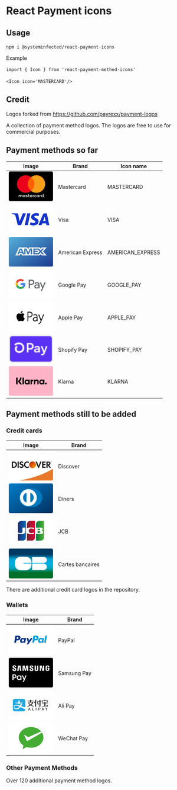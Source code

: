# React Payment icons

## Usage

```
npm i @systeminfected/react-payment-icons
```

Example

```
import { Icon } from 'react-payment-method-icons'

<Icon icon='MASTERCARD'/>
```

## Credit

Logos forked from https://github.com/payrexx/payment-logos

A collection of payment method logos. The logos are free to use for commercial purposes.

## Payment methods so far

| Image                                                                  | Brand            | Icon name        |
| ---------------------------------------------------------------------- | ---------------- | ---------------- |
| <img src="assets/card-icons/card_mastercard.svg" width="120px"/>       | Mastercard       | MASTERCARD       |
| <img src="assets/card-icons/card_visa.svg" width="120px"/>             | Visa             | VISA             |
| <img src="assets/card-icons/card_american-express.svg" width="120px"/> | American Express | AMERICAN_EXPRESS |
| <img src="assets/card-icons/card_google-pay.svg" width="120px"/>       | Google Pay       | GOOGLE_PAY       |
| <img src="assets/card-icons/card_apple-pay.svg" width="120px"/>        | Apple Pay        | APPLE_PAY        |
| <img src="assets/card-icons/card_shopify_pay.svg" width="120px"/>      | Shopify Pay      | SHOPIFY_PAY      |
| <img src="assets/card-icons/card_klarna.svg" width="120px"/>           | Klarna           | KLARNA           |

## Payment methods still to be added

### Credit cards

| Image                                                                  | Brand            |
| ---------------------------------------------------------------------- | ---------------- |
| <img src="assets/card-icons/card_discover.svg" width="120px"/>         | Discover         |
| <img src="assets/card-icons/card_diners_club.svg" width="120px"/>      | Diners           |
| <img src="assets/card-icons/card_jcb.svg" width="120px"/>              | JCB              |
| <img src="assets/card-icons/card_cartes_bancaires.svg" width="120px"/> | Cartes bancaires |

There are additional credit card logos in the repository.

### Wallets

| Image                                                             | Brand       |
| ----------------------------------------------------------------- | ----------- |
| <img src="assets/card-icons/card_paypal.svg" width="120px"/>      | PayPal      |
| <img src="assets/card-icons/card_samsung-pay.svg" width="120px"/> | Samsung Pay |
| <img src="assets/card-icons/card_alipay.svg" width="120px"/>      | Ali Pay     |
| <img src="assets/card-icons/card_wechat-pay.svg" width="120px"/>  | WeChat Pay  |

### Other Payment Methods

Over 120 additional payment method logos.
